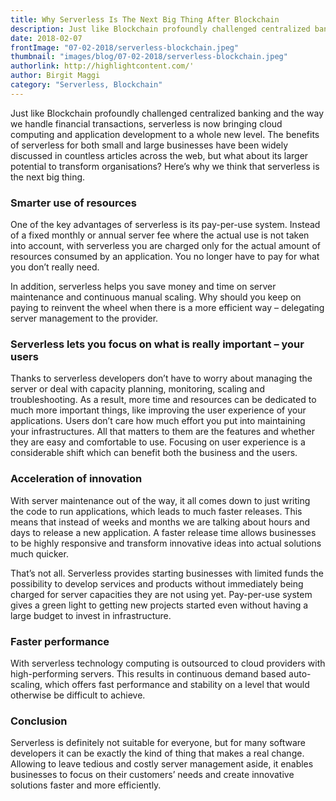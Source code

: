 ```yaml
---
title: Why Serverless Is The Next Big Thing After Blockchain
description: Just like Blockchain profoundly challenged centralized banking and the way we handle financial transactions, serverless is now bringing cloud computing and application development to a whole new level.
date: 2018-02-07
frontImage: "07-02-2018/serverless-blockchain.jpeg"
thumbnail: "images/blog/07-02-2018/serverless-blockchain.jpeg"
authorlink: http://highlightcontent.com/'
author: Birgit Maggi
category: "Serverless, Blockchain"
---
```


Just like Blockchain profoundly challenged centralized banking and the way we handle financial transactions, serverless is now bringing cloud computing and application development to a whole new level. The benefits of serverless for both small and large businesses have been widely discussed in countless articles across the web, but what about its larger potential to transform organisations? Here’s why we think that serverless is the next big thing.

### Smarter use of resources

One of the key advantages of serverless is its pay-per-use system. Instead of a fixed monthly or annual server fee where the actual use is not taken into account, with serverless you are charged only for the actual amount of resources consumed by an application. You no longer have to pay for what you don’t really need.

In addition, serverless helps you save money and time on server maintenance and continuous manual scaling. Why should you keep on paying to reinvent the wheel when there is a more efficient way – delegating server management to the provider. 

### Serverless lets you focus on what is really important – your users
Thanks to serverless developers don’t have to worry about managing the server or deal with capacity planning, monitoring, scaling and troubleshooting. As a result, more time and resources can be dedicated to much more important things, like improving the user experience of your applications. Users don’t care how much effort you put into maintaining your infrastructures. All that matters to them are the features and whether they are easy and comfortable to use. Focusing on user experience is a considerable shift which can benefit both the business and the users.

### Acceleration of innovation

With server maintenance out of the way, it all comes down to just writing the code to run applications, which leads to much faster releases. This means that instead of weeks and months we are talking about hours and days to release a new application. A faster release time allows businesses to be highly responsive and transform innovative ideas into actual solutions much quicker.

That’s not all. Serverless provides starting businesses with limited funds the possibility to develop services and products without immediately being charged for server capacities they are not using yet. Pay-per-use system gives a green light to getting new projects started even without having a large budget to invest in infrastructure. 

### Faster performance

With serverless technology computing is outsourced to cloud providers with high-performing servers. This results in continuous demand based auto-scaling, which offers fast performance and stability on a level that would otherwise be difficult to achieve.

### Conclusion

Serverless is definitely not suitable for everyone, but for many software developers it can be exactly the kind of thing that makes a real change. Allowing to leave tedious and costly server management aside, it enables businesses to focus on their customers’ needs and create innovative solutions faster and more efficiently. 
